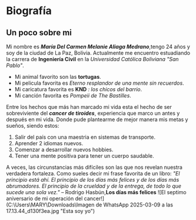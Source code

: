 # Biografía
## Un poco sobre mi
Mi nombre es ***María Del Carmen Melanie Aliaga Medrano***,tengo 24 años y soy de
la ciudad de La Paz, Bolivia. Actualmente me encuentro estuadiando la carrera de 
**Ingeniería Civil** en la *Universidad Católica Boliviana "San Pablo"*. 

- Mi animal favorito son las **tortugas**.
- Mi pelicula favorita es *Eterno resplandor de una mente sin recuerdos*.
- Mi caricatura favorita es **KND** *: los chicos del barrio*.
- Mi canción favorita es *Pompeii de The Bastilles*.

Entre los hechos que más han marcado mi vida esta el hecho de ser sobreviviente
del ***cancer de tiroides***, experiencia que marco un antes y después en mi vida.
Donde pude plantearme de mejor manera mis metas y sueños, siendo estos: 

1. Salir del país con una maestria en sistemas de transporte.
2. Aprender 2 idiomas nuevos.
3. Comenzar a desarrollar nuevos hobbies.
4. Tener una mente positiva para tener un cuerpo saudable.

 A veces, las circunstancias más difíciles son las que nos revelan nuestra verdadera 
fortaleza. Como sueles decir mi frase favorita de un libro: 
*"El principio está ahí. El principio de los días más felices y de los días más abrumadores.*
*El principio de la crueldad y de la entrega, de todo lo que sucede una sola vez."*
 – Rodrigo Hasbún,**Los días más felices**
![El septimo aniversario de mi operación del cancer!](C:\Users\MARY\Downloads\Imagen de WhatsApp 2025-03-09 a las 17.13.44_d130f3ea.jpg "Esta soy yo")

